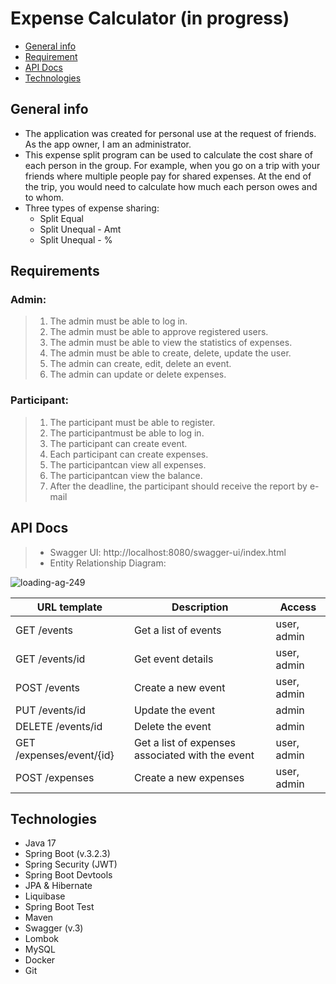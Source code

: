# Expense Calculator (in progress)

* [General info](#general-info)
* [Requirement](#requirements)
* [API Docs](#api-docs)
* [Technologies](#technologies)

## General info

- The application was created for personal use at the request of friends. As the app owner, I am an administrator.
- This expense split program can be used to calculate the cost share of each person in the group. For example, when you
  go on a trip with your friends where multiple people pay for shared expenses. At the end of the trip, you would need
  to calculate how much each person owes and to whom.
- Three types of expense sharing:
  - Split Equal
  - Split Unequal - Amt
  - Split Unequal - %

## Requirements

### Admin:

> 1. The admin must be able to log in.
> 2. The admin must be able to approve registered users.
> 3. The admin must be able to view the statistics of expenses.
> 4. The admin must be able to create, delete, update the user.
> 5. The admin can create, edit, delete an event.
> 6. The admin can update or delete expenses.

### Participant:

> 1. The participant must be able to register.
> 2. The participantmust be able to log in.
> 3. The participant can create event.
> 4. Each participant can create expenses.
> 5. The participantcan view all expenses.
> 6. The participantcan view the balance.
> 7. After the deadline, the participant should receive the report by e-mail

## API Docs

> - Swagger UI: http://localhost:8080/swagger-ui/index.html
> - Entity Relationship Diagram:

![loading-ag-249](C:/IT/JAVA/PORTFOLIO/Expense%20Calculator/ER-diagram.png)

| URL template             | Description                                      | Access      |
| ------------------------ | ------------------------------------------------ | ----------- |
| GET /events              | Get a list of events                             | user, admin |
| GET /events/id           | Get event details                                | user, admin |
| POST /events             | Create a new event                               | user, admin |
| PUT /events/id           | Update the event                                 | admin       |
| DELETE /events/id        | Delete the event                                 | admin       |
| GET /expenses/event/{id} | Get a list of expenses associated with the event | user, admin |
| POST /expenses           | Create a new expenses                            | user, admin |

## Technologies

- Java 17
- Spring Boot (v.3.2.3)
- Spring Security (JWT)
- Spring Boot Devtools
- JPA & Hibernate
- Liquibase
- Spring Boot Test
- Maven
- Swagger (v.3)
- Lombok
- MySQL
- Docker
- Git
